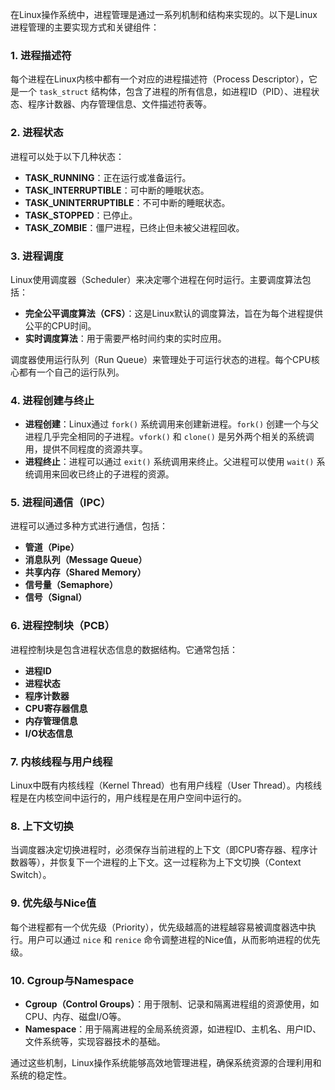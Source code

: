 在Linux操作系统中，进程管理是通过一系列机制和结构来实现的。以下是Linux进程管理的主要实现方式和关键组件：

### 1. 进程描述符
每个进程在Linux内核中都有一个对应的进程描述符（Process Descriptor），它是一个 `task_struct` 结构体，包含了进程的所有信息，如进程ID（PID）、进程状态、程序计数器、内存管理信息、文件描述符表等。

### 2. 进程状态
进程可以处于以下几种状态：
- **TASK_RUNNING**：正在运行或准备运行。
- **TASK_INTERRUPTIBLE**：可中断的睡眠状态。
- **TASK_UNINTERRUPTIBLE**：不可中断的睡眠状态。
- **TASK_STOPPED**：已停止。
- **TASK_ZOMBIE**：僵尸进程，已终止但未被父进程回收。

### 3. 进程调度
Linux使用调度器（Scheduler）来决定哪个进程在何时运行。主要调度算法包括：
- **完全公平调度算法（CFS）**：这是Linux默认的调度算法，旨在为每个进程提供公平的CPU时间。
- **实时调度算法**：用于需要严格时间约束的实时应用。

调度器使用运行队列（Run Queue）来管理处于可运行状态的进程。每个CPU核心都有一个自己的运行队列。

### 4. 进程创建与终止
- **进程创建**：Linux通过 `fork()` 系统调用来创建新进程。`fork()` 创建一个与父进程几乎完全相同的子进程。`vfork()` 和 `clone()` 是另外两个相关的系统调用，提供不同程度的资源共享。
- **进程终止**：进程可以通过 `exit()` 系统调用来终止。父进程可以使用 `wait()` 系统调用来回收已终止的子进程的资源。

### 5. 进程间通信（IPC）
进程可以通过多种方式进行通信，包括：
- **管道（Pipe）**
- **消息队列（Message Queue）**
- **共享内存（Shared Memory）**
- **信号量（Semaphore）**
- **信号（Signal）**

### 6. 进程控制块（PCB）
进程控制块是包含进程状态信息的数据结构。它通常包括：
- **进程ID**
- **进程状态**
- **程序计数器**
- **CPU寄存器信息**
- **内存管理信息**
- **I/O状态信息**

### 7. 内核线程与用户线程
Linux中既有内核线程（Kernel Thread）也有用户线程（User Thread）。内核线程是在内核空间中运行的，用户线程是在用户空间中运行的。

### 8. 上下文切换
当调度器决定切换进程时，必须保存当前进程的上下文（即CPU寄存器、程序计数器等），并恢复下一个进程的上下文。这一过程称为上下文切换（Context Switch）。

### 9. 优先级与Nice值
每个进程都有一个优先级（Priority），优先级越高的进程越容易被调度器选中执行。用户可以通过 `nice` 和 `renice` 命令调整进程的Nice值，从而影响进程的优先级。

### 10. Cgroup与Namespace
- **Cgroup（Control Groups）**：用于限制、记录和隔离进程组的资源使用，如CPU、内存、磁盘I/O等。
- **Namespace**：用于隔离进程的全局系统资源，如进程ID、主机名、用户ID、文件系统等，实现容器技术的基础。

通过这些机制，Linux操作系统能够高效地管理进程，确保系统资源的合理利用和系统的稳定性。